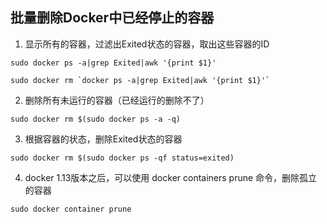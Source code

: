
## 批量删除Docker中已经停止的容器
1. 显示所有的容器，过滤出Exited状态的容器，取出这些容器的ID

```
sudo docker ps -a|grep Exited|awk '{print $1}'

sudo docker rm `docker ps -a|grep Exited|awk '{print $1}'`
```

2. 删除所有未运行的容器（已经运行的删除不了）

`sudo docker rm $(sudo docker ps -a -q)`

3. 根据容器的状态，删除Exited状态的容器

`sudo docker rm $(sudo docker ps -qf status=exited)`

4. docker 1.13版本之后，可以使用 docker containers prune 命令，删除孤立的容器

`sudo docker container prune`

